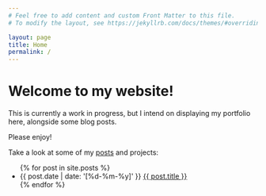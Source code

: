 ```yaml
---
# Feel free to add content and custom Front Matter to this file.
# To modify the layout, see https://jekyllrb.com/docs/themes/#overriding-theme-defaults

layout: page
title: Home
permalink: /
---
```


# Welcome to my website!

This is currently a work in progress, but I intend on displaying my portfolio here, alongside some blog posts.

Please enjoy!

Take a look at some of my [posts](/posts) and projects: 

<ul>
  {% for post in site.posts %}
    <li>
      {{ post.date | date: '[%d-%m-%y]' }} <a href="{{ post.url }}">{{ post.title }}</a>
    </li>
  {% endfor %}
</ul>
